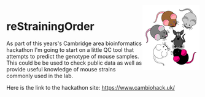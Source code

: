 <img title="Mice" align="right" id="header_img" src="Docs/Images/mice_small.png">

# reStrainingOrder
As part of this years's Cambridge area bioinformatics hackathon I'm going to start on a little QC tool that attempts to predict the genotype of mouse samples. This could be be used to check public data as well as provide useful knowledge of mouse strains commonly used in the lab.

Here is the link to the hackathon site: https://www.cambiohack.uk/

